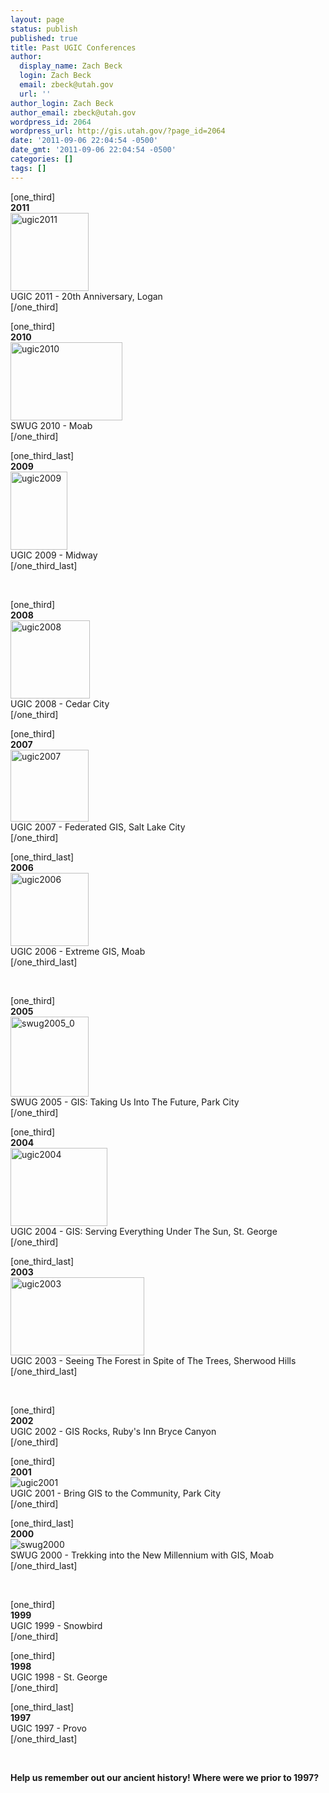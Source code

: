 ```yaml
---
layout: page
status: publish
published: true
title: Past UGIC Conferences
author:
  display_name: Zach Beck
  login: Zach Beck
  email: zbeck@utah.gov
  url: ''
author_login: Zach Beck
author_email: zbeck@utah.gov
wordpress_id: 2064
wordpress_url: http://gis.utah.gov/?page_id=2064
date: '2011-09-06 22:04:54 -0500'
date_gmt: '2011-09-06 22:04:54 -0500'
categories: []
tags: []
---
```

<p>[one_third]<br />
<strong>2011</strong><br />
<img class="ngg-singlepic ngg-none" src="http://gis.utah.gov/gallery/ugic/ugic2011.jpg" alt="ugic2011" width="125" height="125" /><br />
UGIC 2011 - 20th Anniversary, Logan<br />
[/one_third]</p>
<p>[one_third]<br />
<strong>2010</strong><br />
<img class="ngg-singlepic ngg-none" src="http://gis.utah.gov/gallery/ugic/ugic2010.jpg" alt="ugic2010" width="179" height="125" /><br />
SWUG 2010 - Moab<br />
[/one_third]</p>
<p>[one_third_last]<br />
<strong>2009</strong><br />
<img class="ngg-singlepic ngg-none" src="http://gis.utah.gov/gallery/ugic/ugic2009.png" alt="ugic2009" width="91" height="125" /><br />
UGIC 2009 - Midway<br />
[/one_third_last]</p>
<p>&nbsp;</p>
<p>[one_third]<br />
<strong>2008</strong><br />
<img class="ngg-singlepic ngg-none" src="http://gis.utah.gov/gallery/ugic/ugic2008.gif" alt="ugic2008" width="127" height="125" /><br />
UGIC 2008 - Cedar City<br />
[/one_third]</p>
<p>[one_third]<br />
<strong>2007</strong><br />
<img class="ngg-singlepic ngg-none" src="http://gis.utah.gov/gallery/ugic/ugic2007.gif" alt="ugic2007" width="125" height="115" /><br />
UGIC 2007 - Federated GIS, Salt Lake City<br />
[/one_third]</p>
<p>[one_third_last]<br />
<strong>2006</strong><br />
<img class="ngg-singlepic ngg-none" src="http://gis.utah.gov/gallery/ugic/ugic2006.gif" alt="ugic2006" width="125" height="117" /><br />
UGIC 2006 - Extreme GIS, Moab<br />
[/one_third_last]</p>
<p>&nbsp;</p>
<p>[one_third]<br />
<strong>2005</strong><br />
<img class="ngg-singlepic ngg-none" src="http://gis.utah.gov/gallery/ugic/swug2005_0.gif" alt="swug2005_0" width="125" height="128" /><br />
SWUG 2005 - GIS: Taking Us Into The Future, Park City<br />
[/one_third]</p>
<p>[one_third]<br />
<strong>2004</strong><br />
<img class="ngg-singlepic ngg-none" src="http://gis.utah.gov/gallery/ugic/ugic2004.gif" alt="ugic2004" width="155" height="125" /><br />
UGIC 2004 - GIS: Serving Everything Under The Sun, St. George<br />
[/one_third]</p>
<p>[one_third_last]<br />
<strong>2003</strong><br />
<img class="ngg-singlepic ngg-none" src="http://gis.utah.gov/gallery/ugic/ugic2003.gif" alt="ugic2003" width="214" height="125" /><br />
UGIC 2003 - Seeing The Forest in Spite of The Trees, Sherwood Hills<br />
[/one_third_last]</p>
<p>&nbsp;</p>
<p>[one_third]<br />
<strong>2002</strong><br />
UGIC 2002 - GIS Rocks, Ruby's Inn Bryce Canyon<br />
[/one_third]</p>
<p>[one_third]<br />
<strong>2001</strong><br />
<img src='http://gis.utah.gov/gallery/ugic/ugic2001.gif' alt='ugic2001' class='ngg-singlepic ngg-none' /><br />
UGIC 2001 - Bring GIS to the Community, Park City<br />
[/one_third]</p>
<p>[one_third_last]<br />
<strong>2000</strong><br />
<img src='http://gis.utah.gov/gallery/ugic/swug2000.gif' alt='swug2000' class='ngg-singlepic ngg-none' /><br />
SWUG 2000 - Trekking into the New Millennium with GIS, Moab<br />
[/one_third_last]</p>
<p>&nbsp;</p>
<p>[one_third]<br />
<strong>1999</strong><br />
UGIC 1999 - Snowbird<br />
[/one_third]</p>
<p>[one_third]<br />
<strong>1998</strong><br />
UGIC 1998 - St. George<br />
[/one_third]</p>
<p>[one_third_last]<br />
<strong>1997</strong><br />
UGIC 1997 - Provo<br />
[/one_third_last]</p>
<p>&nbsp;</p>
<p><strong>       Help us remember out our ancient history! Where were we prior to 1997? </strong> </p>
